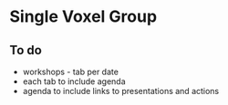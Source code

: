 # Single Voxel Group

## To do

 - workshops - tab per date
 - each tab to include agenda
 - agenda to include links to presentations and actions
